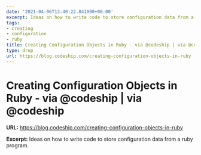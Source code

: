 ```yaml
---
date: '2021-04-06T13:40:22.841000+00:00'
excerpt: Ideas on how to write code to store configuration data from a ruby program.
tags:
- creating
- configuration
- ruby
title: Creating Configuration Objects in Ruby - via @codeship | via @codeship
type: drop
url: https://blog.codeship.com/creating-configuration-objects-in-ruby
---
```


# Creating Configuration Objects in Ruby - via @codeship | via @codeship

**URL:** https://blog.codeship.com/creating-configuration-objects-in-ruby

**Excerpt:** Ideas on how to write code to store configuration data from a ruby program.
